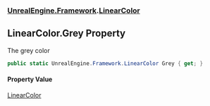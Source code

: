### [UnrealEngine.Framework](./UnrealEngine-Framework.md 'UnrealEngine.Framework').[LinearColor](./UnrealEngine-Framework-LinearColor.md 'UnrealEngine.Framework.LinearColor')
## LinearColor.Grey Property
The grey color  
```csharp
public static UnrealEngine.Framework.LinearColor Grey { get; }
```
#### Property Value
[LinearColor](./UnrealEngine-Framework-LinearColor.md 'UnrealEngine.Framework.LinearColor')  
